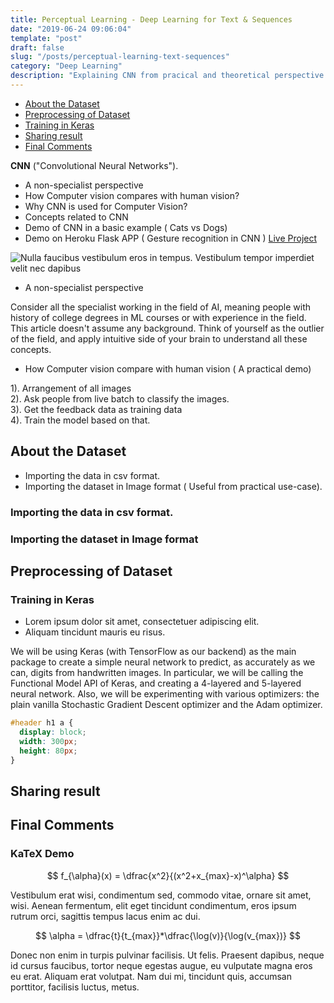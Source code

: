 ```yaml
---
title: Perceptual Learning - Deep Learning for Text & Sequences
date: "2019-06-24 09:06:04"
template: "post"
draft: false
slug: "/posts/perceptual-learning-text-sequences"
category: "Deep Learning"
description: "Explaining CNN from pracical and theoretical perspective."
---
```


- [About the Dataset](#about-the-dataset)
- [Preprocessing of Dataset](#preprocessing-of-dataset)
- [Training in Keras](#training-in-keras)
- [Sharing result](#sharing-result)
- [Final Comments](#final-comments)


**CNN** ("Convolutional Neural Networks").

+ A non-specialist perspective
+ How Computer vision compares with human vision?
+ Why CNN is used for Computer Vision?
+ Concepts related to CNN
+ Demo of CNN in a basic example ( Cats vs Dogs)
+ Demo on Heroku Flask APP ( Gesture recognition in CNN )
 [Live Project](#)

![Nulla faucibus vestibulum eros in tempus. Vestibulum tempor imperdiet velit nec dapibus](/media/image-3.jpg)
+ A non-specialist perspective

Consider all the specialist working in the field of AI, meaning people with history of college degrees in ML courses or with experience in the field. This article doesn't assume any background. Think of yourself as the outlier of the field, and apply intuitive side of your brain to understand all these concepts.

+ How Computer vision compare with human vision ( A practical demo)

1). Arrangement of all images<br/>
2). Ask people  from live batch to classify the images.<br/>
3). Get the feedback data as training data<br/>
4). Train the model based on that.<br/>

## About the Dataset

+ Importing the data in csv format.
+ Importing the dataset in Image format ( Useful from practical use-case).

### Importing the data in csv format.
### Importing the dataset in Image format


## Preprocessing of Dataset



### Training in Keras

+ Lorem ipsum dolor sit amet, consectetuer adipiscing elit.
+ Aliquam tincidunt mauris eu risus.

We will be using Keras (with TensorFlow as our backend) as the main package to create a simple neural network to predict, as accurately as we can, digits from handwritten images. In particular, we will be calling the Functional Model API of Keras, and creating a 4-layered and 5-layered neural network. Also, we will be experimenting with various optimizers: the plain vanilla Stochastic Gradient Descent optimizer and the Adam optimizer.

```css
#header h1 a {
  display: block;
  width: 300px;
  height: 80px;
}
```
## Sharing result


## Final Comments

### KaTeX Demo

$$
f_{\alpha}(x) = \dfrac{x^2}{(x^2+x_{max}-x)^\alpha}
$$

Vestibulum erat wisi, condimentum sed, commodo vitae, ornare sit amet, wisi. Aenean fermentum, elit eget tincidunt condimentum, eros ipsum rutrum orci, sagittis tempus lacus enim ac dui.

$$
\alpha = \dfrac{t}{t_{max}}*\dfrac{\log(v)}{\log(v_{max})}
$$

Donec non enim in turpis pulvinar facilisis. Ut felis. Praesent dapibus, neque id cursus faucibus, tortor neque egestas augue, eu vulputate magna eros eu erat. Aliquam erat volutpat. Nam dui mi, tincidunt quis, accumsan porttitor, facilisis luctus, metus.